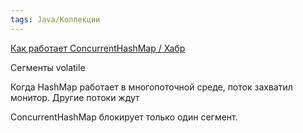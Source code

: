 ```yaml
---
tags: Java/Коллекции
---
```

[Как работает ConcurrentHashMap / Хабр](https://habr.com/ru/articles/132884/)

Сегменты
volatile

Когда HashMap работает в многопоточной среде, поток захватил монитор. Другие потоки ждут

ConcurrentHashMap блокирует только один сегмент. 

